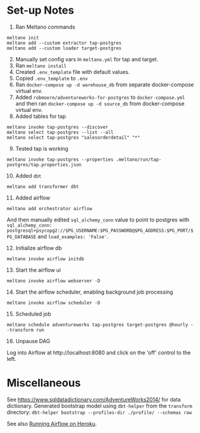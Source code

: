 # Set-up Notes

1. Ran Meltano commands
```
meltano init
meltano add --custom extractor tap-postgres
meltano add --custom loader target-postgres
```
2. Manually set config vars in `meltano.yml` for tap and target.
3. Ran `meltano install`
4. Created `.env_template` file with default values.
5. Copied `.env_template` to `.env`
6. Ran `docker-compose up -d warehouse_db` from separate docker-compose virtual env.
7. Added `robmoore/adventureworks-for-postgres` to `docker-compose.yml` and then ran `docker-compose up -d source_db` from docker-compose virtual env.
8. Added tables for tap
```
meltano invoke tap-postgres --discover
meltano select tap-postgres --list --all
meltano select tap-postgres "salesorderdetail" "*"
```
9. Tested tap is working
```
meltano invoke tap-postgres --properties .meltano/run/tap-postgres/tap.properties.json
```
10. Added `dbt`
```
meltano add transformer dbt
```
11. Added airflow
```
meltano add orchestrator airflow
```
And then manually edited `sql_alchemy_conn` value to point to postgres with
`sql_alchemy_conn: postgresql+psycopg2://$PG_USERNAME:$PG_PASSWORD@$PG_ADDRESS:$PG_PORT/$PG_DATABASE`
and `load_examples: 'False'`.

12. Initialize airflow db

```
meltano invoke airflow initdb
```

13. Start the airflow ui
```
meltano invoke airflow webserver -D
```

14. Start the airflow scheduler, enabling background job processing
```
meltano invoke airflow scheduler -D
```

15. Scheduled job
```
meltano schedule adventureworks tap-postgres target-postgres @hourly --transform run
```

16. Unpause DAG

Log into Airflow at http://localhost:8080 and click on the 'off' control to the left.


# Miscellaneous

See https://www.sqldatadictionary.com/AdventureWorks2014/ for data dictionary.
Generated bootstrap model using `dbt-helper` from the `transform` directory:
`dbt-helper bootstrap --profiles-dir ./profile/ --schemas raw`

See also [Running Airflow on Heroku](https://medium.com/@damesavram/running-airflow-on-heroku-ed1d28f8013d).
